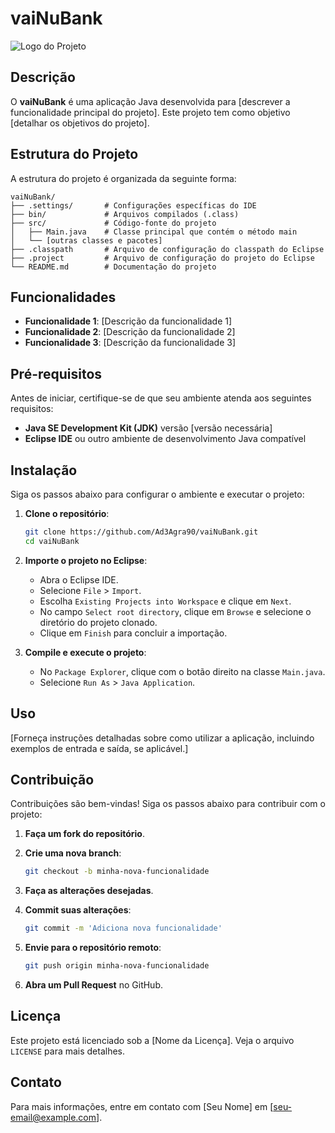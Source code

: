 # vaiNuBank

![Logo do Projeto](https://via.placeholder.com/150)

## Descrição

O **vaiNuBank** é uma aplicação Java desenvolvida para [descrever a funcionalidade principal do projeto]. Este projeto tem como objetivo [detalhar os objetivos do projeto].

## Estrutura do Projeto

A estrutura do projeto é organizada da seguinte forma:

```
vaiNuBank/
├── .settings/       # Configurações específicas do IDE
├── bin/             # Arquivos compilados (.class)
├── src/             # Código-fonte do projeto
│   ├── Main.java    # Classe principal que contém o método main
│   └── [outras classes e pacotes]
├── .classpath       # Arquivo de configuração do classpath do Eclipse
├── .project         # Arquivo de configuração do projeto do Eclipse
└── README.md        # Documentação do projeto
```

## Funcionalidades

- **Funcionalidade 1**: [Descrição da funcionalidade 1]
- **Funcionalidade 2**: [Descrição da funcionalidade 2]
- **Funcionalidade 3**: [Descrição da funcionalidade 3]

## Pré-requisitos

Antes de iniciar, certifique-se de que seu ambiente atenda aos seguintes requisitos:

- **Java SE Development Kit (JDK)** versão [versão necessária]
- **Eclipse IDE** ou outro ambiente de desenvolvimento Java compatível

## Instalação

Siga os passos abaixo para configurar o ambiente e executar o projeto:

1. **Clone o repositório**:

   ```bash
   git clone https://github.com/Ad3Agra90/vaiNuBank.git
   cd vaiNuBank
   ```

2. **Importe o projeto no Eclipse**:

   - Abra o Eclipse IDE.
   - Selecione `File` > `Import`.
   - Escolha `Existing Projects into Workspace` e clique em `Next`.
   - No campo `Select root directory`, clique em `Browse` e selecione o diretório do projeto clonado.
   - Clique em `Finish` para concluir a importação.

3. **Compile e execute o projeto**:

   - No `Package Explorer`, clique com o botão direito na classe `Main.java`.
   - Selecione `Run As` > `Java Application`.

## Uso

[Forneça instruções detalhadas sobre como utilizar a aplicação, incluindo exemplos de entrada e saída, se aplicável.]

## Contribuição

Contribuições são bem-vindas! Siga os passos abaixo para contribuir com o projeto:

1. **Faça um fork do repositório**.
2. **Crie uma nova branch**:

   ```bash
   git checkout -b minha-nova-funcionalidade
   ```

3. **Faça as alterações desejadas**.
4. **Commit suas alterações**:

   ```bash
   git commit -m 'Adiciona nova funcionalidade'
   ```

5. **Envie para o repositório remoto**:

   ```bash
   git push origin minha-nova-funcionalidade
   ```

6. **Abra um Pull Request** no GitHub.

## Licença

Este projeto está licenciado sob a [Nome da Licença]. Veja o arquivo `LICENSE` para mais detalhes.

## Contato

Para mais informações, entre em contato com [Seu Nome] em [seu-email@example.com].

